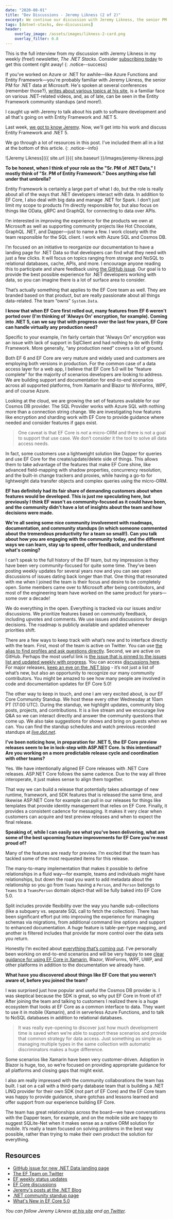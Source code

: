 ```yaml
---
date: "2020-08-01"
title: "Dev Discussions - Jeremy Likness (2 of 2)"
excerpt: We continue our discussion with Jeremy Likness, the senior PM of .NET Data at Microsoft.
tags: [dotnet-stacks, dev-discussions]
header:
    overlay_image: /assets/images/likness-2-card.png
    overlay_filter: 0.8
---
```


This is the full interview from my discussion with Jeremy Likness in my weekly (free!) newsletter, *The .NET Stacks*. Consider [subscribing today](https://dotnetstacks.com) to get this content right away!
{: .notice--success}

If you've worked on Azure or .NET for awhile—like Azure Functions and Entity Framework—you're probably familiar with Jeremy Likness, the senior PM for .NET data at Microsoft. He's spoken at several conferences (remember those?), [writes about various topics at his site](https://blog.jeremylikness.com/), is a familiar face on various .NET-related videos, and, as of late, can be seen in the Entity Framework community standups (and more!).

I caught up with Jeremy to talk about his path to software development and all that's going on with Entity Framework and .NET 5.

Last week, [we got to know Jeremy](https://daveabrock.com/2020/07/25/dev-discussions-jeremy-likness-1). Now, we'll get into his work and discuss Entity Framework and .NET 5.

We go through a lot of resources in this post. I've included them all in a list at the bottom of this article.
{: .notice--info}

![Jeremy Likness]({{ site.url }}{{ site.baseurl }}/images/jeremy-likness.jpg)

**To be honest, when I think of your role as the "Sr. PM of .NET Data," I mostly think of "Sr. PM of Entity Framework." Does anything else fall under that umbrella?**

Entity Framework is certainly a large part of what I do, but the role is really about all of the ways that .NET developers interact with data. 
In addition to EF Core, I also deal with big data and manage .NET for Spark. I don’t just limit my scope to products I’m directly responsible for, but also focus on things like OData, gRPC and GraphQL for connecting to data over APIs.

I’m interested in improving the experience for the products we own at Microsoft as well as supporting community projects like Hot Chocolate, GraphQL .NET, and Dapper—just to name a few. I work closely with the team responsible for the SQL client. I work with Azure SQL and Cosmos DB.

I’m focused on an initiative to reorganize our documentation to have a landing page for .NET Data so that developers can find what they need with just a few clicks. It will focus on topics ranging from storage and NoSQL to relational databases, cache, APIs, and more.  I encourage anyone reading this to participate and share feedback using [the GitHub issue](https://github.com/dotnet/docs/issues/19029). Our goal is to provide the best possible experience for .NET developers working with data, so you can imagine there is a lot of surface area to consider.

That’s actually something that applies to the EF Core team as well. They are branded based on that product, but are really passionate about all things data-related. The team “owns” `System.Data`.

**I know that when EF Core first rolled out, many features from EF 6 weren't ported over (I'm thinking of 'Always On' encryption, for example). Coming into .NET 5, can we say that with progress over the last few years, EF Core can handle virtually any production need?**

Specific to your example, I’m fairly certain that “Always On” encryption was an issue with lack of support in SqlClient and had nothing to do with Entity Framework. More generally, “any production need” covers a lot of ground.

Both EF 6 and EF Core are very mature and widely used and customers are employing both versions in production. For the common case of a data access layer for a web app, I believe that EF Core 5.0 will be “feature complete” for the majority of scenarios developers are looking to address. We are building support and documentation for end-to-end scenarios across all supported platforms, from Xamarin and Blazor to WinForms, WPF, and of course Azure.

Looking at the cloud, we are growing the set of features available for our Cosmos DB provider. The SQL Provider works with Azure SQL with nothing more than a connection string change. We are investigating how features like encryption and sharding work with EF Core to provide guidance where needed and consider features if gaps exist.

>One caveat is that EF Core is *not* a micro-ORM and there is not a goal to support that use case. We don’t consider it the tool to solve all data access needs.

In fact, some customers use a lightweight solution like Dapper for queries and use EF Core for the create/update/delete side of things. This allows them to take advantage of the features that make EF Core shine, like advanced field-mapping with shadow properties, concurrency resolution, and the built-in change trackers and proxies, while having a go-to for lightweight data transfer objects and complex queries using the micro-ORM.

**EF has definitely had its fair share of demanding customers about when features would be developed. This is just me speculating here, but previously I think EF wasn't as community-focused as it could have been, and the community didn't have a lot of insights about the team and how decisions were made.**

**We're all seeing some nice community involvement with roadmaps, documentation, and community standups (in which someone commented about the tremendous productivity for a team so small!). Can you talk about how you are engaging with the community today, and the different ways we can learn, stay up to speed, offer feedback, and understand what's coming?**

I can’t speak to the full history of the EF team, but my impression is they have been very community-focused for quite some time. They’ve been posting weekly updates for several years now and you can see open discussions of issues dating back longer than that. One thing that resonated with me when I joined the team is their focus and desire to be completely open. Some members came over to Microsoft after being contributors, and most of the engineering team have worked on the same product for years—some over a decade!

We do everything in the open. Everything is tracked via our issues and/or discussions. We prioritize features based on community feedback, including upvotes and comments. We use issues and discussions for design decisions. The roadmap is publicly available and updated whenever priorities shift. 

There are a few ways to keep track with what’s new and to interface directly with the team. First, most of the team is active on Twitter. You can use [the alias to find profiles and ask questions directly](https://aka.ms/efteam-twitter). Second, we are active on GitHub. Perhaps the most useful link is [the issue that is pinned to the issues list and updated weekly with progress](https://github.com/dotnet/efcore/issues/19549). You can access [discussions here](https://github.com/dotnet/efcore/discussions). For major releases, [keep an eye on the .NET blog](https://devblogs.microsoft.com/dotnet/author/jeremy-likness/)  - it’s not just a list of what’s new, but also an opportunity to recognize our many community contributors. You might be amazed to see how many people are involved in code and documentation updates for EF Core 5.0!

The other way to keep in touch, and one I am very excited about, is our EF Core Community Standup. We host these every other Wednesday at 10am PT (17:00 UTC). During the standup, we highlight updates, community blog posts, projects, and contributions. It is a live stream and we encourage live Q&A so we can interact directly and answer the community questions that come up. We also take suggestions for shows and bring on guests when we can. You can find the standup schedules and watch previous recorded standups at *[live.dot.net](https://live.dot.net/)*.

**I've been noticing how, in preparation for .NET 5, the EF Core preview releases seem to be in lock-step with ASP.NET Core. Is this intentional? Are you working on a more predictable release cycle and coordination with other teams?**

Yes. We have intentionally aligned EF Core releases with .NET Core releases. ASP.NET Core follows the same cadence. Due to the way all three interoperate, it just makes sense to align them together.

That way we can build a release that potentially takes advantage of new runtime, framework, and SDK features that is released the same time, and likewise ASP.NET Core for example can pull in our releases for things like templates that provide identity management that relies on EF Core. Finally, it provides a consistent cadence for messaging. It makes it very clear when customers can acquire and test preview releases and when to expect the final release.

**Speaking of, while I can easily see what you've been delivering, what are some of the best upcoming feature improvements for EF Core you're most proud of?**

Many of the features are ready for preview. I’m excited that the team has tackled some of the most requested items for this release.

The many-to-many implementation that makes it possible to define relationships in a fluid way—for example, teams and individuals might have relationships, but down the road you want to add metadata about the relationship so you go from `Teams` having a `Person`, and `Person` belongs to `Teams` to a `TeamsPerson` domain object-that will be fully baked into EF Core 5.0.

Split includes provide flexibility over the way you handle sub-collections (like a subquery vs. separate SQL call to fetch the collection). There has been significant effort put into improving the experience for managing schemas via migrations, from additional command line options and support to enhanced documentation. A huge feature is table-per-type mapping, and another is filtered includes that provide far more control over the data sets you return.

Honestly I’m excited about [everything that’s coming out](https://aka.ms/efcore5). I’ve personally been working on end-to-end scenarios and will be very happy to see [clear guidance for using EF Core in Xamarin](https://docs.microsoft.com/ef/core/get-started/xamarin), Blazor, WinForms, WPF, UWP, and other platforms in addition to the documentation we already have.

**What have you discovered about things like EF Core that you weren't aware of, before you joined the team?**

I was surprised just how popular and useful the Cosmos DB provider is. I was skeptical because the SDK is great, so why put EF Core in front of it? After joining the team and talking to customers I realized there is a huge ecosystem that looks at EF Core as a common interface to data. They want to use it in mobile (Xamarin), and in serverless Azure Functions, and to talk to NoSQL databases in addition to relational databases.

>It was really eye-opening to discover just how much development time is saved when we’re able to support these scenarios and provide that common strategy for data access. Just something as simple as managing multiple types in the same collection with automatic discriminators makes a huge difference.

Some scenarios like Xamarin have been very customer-driven. Adoption in Blazor is huge, too, so we’re focused on providing appropriate guidance for all platforms and closing gaps that might exist.

I also am really impressed with the community collaborations the team has built. I sat on a call with a third-party database team that is building a .NET LINQ provider for their own SDK (not part of EF Core) and the EF Core team was happy to provide guidance, share gotchas and lessons learned and offer support from our experience building EF Core.

The team has great relationships across the board—we have conversations with the Dapper team, for example, and on the mobile side are happy to suggest SQLite-Net when it makes sense as a native ORM solution for mobile. It’s really a team focused on solving problems in the best way possible, rather than trying to make their own product the solution for everything.

## Resources

* [GitHub issue for new .NET Data landing page](https://github.com/dotnet/docs/issues/19029)
* [The EF Team on Twitter](https://twitter.com/i/lists/1253069921669410818)
* [EF weekly status updates](https://github.com/dotnet/efcore/issues/19549)
* [EF Core discussions](https://github.com/dotnet/efcore/discussions)
* [Jeremy's posts at the .NET Blog](https://devblogs.microsoft.com/dotnet/author/jeremy-likness/)
* [.NET community standup page](https://dotnet.microsoft.com/platform/community/standup)
* [What's New in EF Core 5.0](https://docs.microsoft.com/ef/core/what-is-new/ef-core-5.0/whatsnew)

*You can follow Jeremy Likness [at his site](https://blog.jeremylikness.com/) and [on Twitter](https://twitter.com/jeremylikness).*
